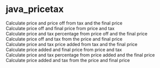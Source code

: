 # java_pricetax

Calculate price and price off from tax and the final price <br />
Calculate price off and final price from price and tax <br />
Calculate price and tax percentage from price off and the final price <br />
Calculate price off and tax from the price and final price <br />
Calculate price and tax price added from tax and the final price <br />
Calculate price added and final price from price and tax <br />
Calculate price and tax percentage from price added and the final price <br />
Calculate price added and tax from the price and final price <br />
